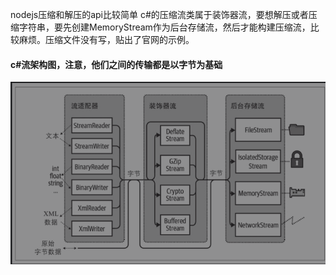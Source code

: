 nodejs压缩和解压的api比较简单
c#的压缩流类属于装饰器流，要想解压或者压缩字符串，要先创建MemoryStream作为后台存储流，然后才能构建压缩流，比较麻烦。压缩文件没有写，贴出了官网的示例。
#### c#流架构图，注意，他们之间的传输都是以字节为基础
![](stream.png)
